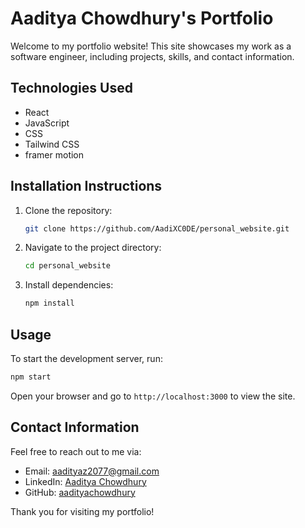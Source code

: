 # Aaditya Chowdhury's Portfolio

Welcome to my portfolio website! This site showcases my work as a software engineer, including projects, skills, and contact information.

## Technologies Used
- React
- JavaScript
- CSS
- Tailwind CSS
- framer motion

## Installation Instructions
1. Clone the repository:
   ```bash
   git clone https://github.com/AadiXC0DE/personal_website.git
   ```
2. Navigate to the project directory:
   ```bash
   cd personal_website
   ```
3. Install dependencies:
   ```bash
   npm install
   ```

## Usage
To start the development server, run:
```bash
npm start
```
Open your browser and go to `http://localhost:3000` to view the site.

## Contact Information
Feel free to reach out to me via:
- Email: aadityaz2077@gmail.com
- LinkedIn: [Aaditya Chowdhury](https://www.linkedin.com/in/aaditya-chowdhury-14a5a921b/)
- GitHub: [aadityachowdhury](https://github.com/AadiXC0DE)

Thank you for visiting my portfolio!